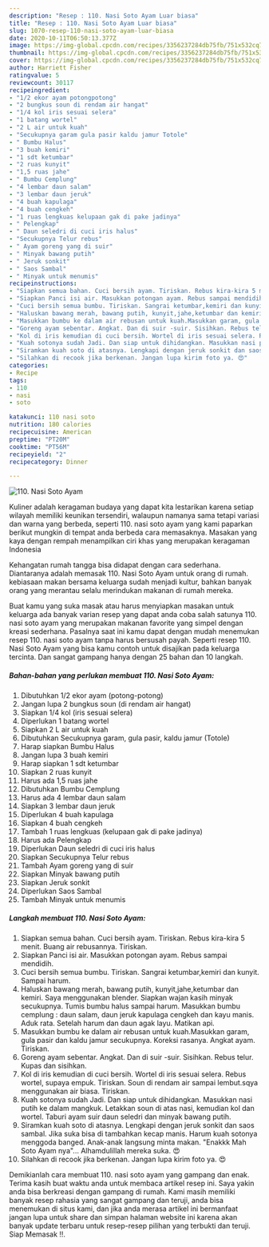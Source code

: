```yaml
---
description: "Resep : 110. Nasi Soto Ayam Luar biasa"
title: "Resep : 110. Nasi Soto Ayam Luar biasa"
slug: 1070-resep-110-nasi-soto-ayam-luar-biasa
date: 2020-10-11T06:50:13.377Z
image: https://img-global.cpcdn.com/recipes/3356237284db75fb/751x532cq70/110-nasi-soto-ayam-foto-resep-utama.jpg
thumbnail: https://img-global.cpcdn.com/recipes/3356237284db75fb/751x532cq70/110-nasi-soto-ayam-foto-resep-utama.jpg
cover: https://img-global.cpcdn.com/recipes/3356237284db75fb/751x532cq70/110-nasi-soto-ayam-foto-resep-utama.jpg
author: Harriett Fisher
ratingvalue: 5
reviewcount: 30117
recipeingredient:
- "1/2 ekor ayam potongpotong"
- "2 bungkus soun di rendam air hangat"
- "1/4 kol iris sesuai selera"
- "1 batang wortel"
- "2 L air untuk kuah"
- "Secukupnya garam gula pasir kaldu jamur Totole"
- " Bumbu Halus"
- "3 buah kemiri"
- "1 sdt ketumbar"
- "2 ruas kunyit"
- "1,5 ruas jahe"
- " Bumbu Cemplung"
- "4 lembar daun salam"
- "3 lembar daun jeruk"
- "4 buah kapulaga"
- "4 buah cengkeh"
- "1 ruas lengkuas kelupaan gak di pake jadinya"
- " Pelengkap"
- " Daun seledri di cuci iris halus"
- "Secukupnya Telur rebus"
- " Ayam goreng yang di suir"
- " Minyak bawang putih"
- " Jeruk sonkit"
- " Saos Sambal"
- " Minyak untuk menumis"
recipeinstructions:
- "Siapkan semua bahan. Cuci bersih ayam. Tiriskan. Rebus kira-kira 5 menit. Buang air rebusannya. Tiriskan."
- "Siapkan Panci isi air. Masukkan potongan ayam. Rebus sampai mendidih."
- "Cuci bersih semua bumbu. Tiriskan. Sangrai ketumbar,kemiri dan kunyit. Sampai harum."
- "Haluskan bawang merah, bawang putih, kunyit,jahe,ketumbar dan kemiri. Saya menggunakan blender. Siapkan wajan kasih minyak secukupnya. Tumis bumbu halus sampai harum. Masukkan bumbu cemplung : daun salam, daun jeruk kapulaga cengkeh dan kayu manis. Aduk rata. Setelah harum dan daun agak layu. Matikan api."
- "Masukkan bumbu ke dalam air rebusan untuk kuah.Masukkan garam, gula pasir dan kaldu jamur secukupnya. Koreksi rasanya. Angkat ayam. Tiriskan."
- "Goreng ayam sebentar. Angkat. Dan di suir -suir. Sisihkan. Rebus telur. Kupas dan sisihkan."
- "Kol di iris kemudian di cuci bersih. Wortel di iris sesuai selera. Rebus wortel, supaya empuk. Tiriskan. Soun di rendam air sampai lembut.sqya menggunakan air biasa. Tiriskan."
- "Kuah sotonya sudah Jadi. Dan siap untuk dihidangkan. Masukkan nasi putih ke dalam mangkuk. Letakkan soun di atas nasi, kemudian kol dan wortel. Taburi ayam suir daun seledri dan minyak bawang putih."
- "Siramkan kuah soto di atasnya. Lengkapi dengan jeruk sonkit dan saos sambal. Jika suka bisa di tambahkan kecap manis. Harum kuah sotonya menggoda banged. Anak-anak langsung minta makan. &#34;Enakkk Mah Soto Ayam nya&#34;... Alhamdulillah mereka suka. 😍"
- "Silahkan di recook jika berkenan. Jangan lupa kirim foto ya. 😍"
categories:
- Recipe
tags:
- 110
- nasi
- soto

katakunci: 110 nasi soto 
nutrition: 180 calories
recipecuisine: American
preptime: "PT20M"
cooktime: "PT56M"
recipeyield: "2"
recipecategory: Dinner

---
```



![110. Nasi Soto Ayam](https://img-global.cpcdn.com/recipes/3356237284db75fb/751x532cq70/110-nasi-soto-ayam-foto-resep-utama.jpg)

Kuliner adalah keragaman budaya yang dapat kita lestarikan karena setiap wilayah memiliki keunikan tersendiri, walaupun namanya sama tetapi variasi dan warna yang berbeda, seperti 110. nasi soto ayam yang kami paparkan berikut mungkin di tempat anda berbeda cara memasaknya. Masakan yang kaya dengan rempah menampilkan ciri khas yang merupakan keragaman Indonesia



Kehangatan rumah tangga bisa didapat dengan cara sederhana. Diantaranya adalah memasak 110. Nasi Soto Ayam untuk orang di rumah. kebiasaan makan bersama keluarga sudah menjadi kultur, bahkan banyak orang yang merantau selalu merindukan makanan di rumah mereka.

Buat kamu yang suka masak atau harus menyiapkan masakan untuk keluarga ada banyak varian resep yang dapat anda coba salah satunya 110. nasi soto ayam yang merupakan makanan favorite yang simpel dengan kreasi sederhana. Pasalnya saat ini kamu dapat dengan mudah menemukan resep 110. nasi soto ayam tanpa harus bersusah payah.
Seperti resep 110. Nasi Soto Ayam yang bisa kamu contoh untuk disajikan pada keluarga tercinta. Dan sangat gampang hanya dengan 25 bahan dan 10 langkah.


<!--inarticleads1-->

##### Bahan-bahan yang perlukan membuat 110. Nasi Soto Ayam:

1. Dibutuhkan 1/2 ekor ayam (potong-potong)
1. Jangan lupa 2 bungkus soun (di rendam air hangat)
1. Siapkan 1/4 kol (iris sesuai selera)
1. Diperlukan 1 batang wortel
1. Siapkan 2 L air untuk kuah
1. Dibutuhkan Secukupnya garam, gula pasir, kaldu jamur (Totole)
1. Harap siapkan  Bumbu Halus
1. Jangan lupa 3 buah kemiri
1. Harap siapkan 1 sdt ketumbar
1. Siapkan 2 ruas kunyit
1. Harus ada 1,5 ruas jahe
1. Dibutuhkan  Bumbu Cemplung
1. Harus ada 4 lembar daun salam
1. Siapkan 3 lembar daun jeruk
1. Diperlukan 4 buah kapulaga
1. Siapkan 4 buah cengkeh
1. Tambah 1 ruas lengkuas (kelupaan gak di pake jadinya)
1. Harus ada  Pelengkap
1. Diperlukan  Daun seledri di cuci iris halus
1. Siapkan Secukupnya Telur rebus
1. Tambah  Ayam goreng yang di suir
1. Siapkan  Minyak bawang putih
1. Siapkan  Jeruk sonkit
1. Diperlukan  Saos Sambal
1. Tambah  Minyak untuk menumis




<!--inarticleads2-->

##### Langkah membuat  110. Nasi Soto Ayam:

1. Siapkan semua bahan. Cuci bersih ayam. Tiriskan. Rebus kira-kira 5 menit. Buang air rebusannya. Tiriskan.
1. Siapkan Panci isi air. Masukkan potongan ayam. Rebus sampai mendidih.
1. Cuci bersih semua bumbu. Tiriskan. Sangrai ketumbar,kemiri dan kunyit. Sampai harum.
1. Haluskan bawang merah, bawang putih, kunyit,jahe,ketumbar dan kemiri. Saya menggunakan blender. Siapkan wajan kasih minyak secukupnya. Tumis bumbu halus sampai harum. Masukkan bumbu cemplung : daun salam, daun jeruk kapulaga cengkeh dan kayu manis. Aduk rata. Setelah harum dan daun agak layu. Matikan api.
1. Masukkan bumbu ke dalam air rebusan untuk kuah.Masukkan garam, gula pasir dan kaldu jamur secukupnya. Koreksi rasanya. Angkat ayam. Tiriskan.
1. Goreng ayam sebentar. Angkat. Dan di suir -suir. Sisihkan. Rebus telur. Kupas dan sisihkan.
1. Kol di iris kemudian di cuci bersih. Wortel di iris sesuai selera. Rebus wortel, supaya empuk. Tiriskan. Soun di rendam air sampai lembut.sqya menggunakan air biasa. Tiriskan.
1. Kuah sotonya sudah Jadi. Dan siap untuk dihidangkan. Masukkan nasi putih ke dalam mangkuk. Letakkan soun di atas nasi, kemudian kol dan wortel. Taburi ayam suir daun seledri dan minyak bawang putih.
1. Siramkan kuah soto di atasnya. Lengkapi dengan jeruk sonkit dan saos sambal. Jika suka bisa di tambahkan kecap manis. Harum kuah sotonya menggoda banged. Anak-anak langsung minta makan. &#34;Enakkk Mah Soto Ayam nya&#34;... Alhamdulillah mereka suka. 😍
1. Silahkan di recook jika berkenan. Jangan lupa kirim foto ya. 😍




Demikianlah cara membuat 110. nasi soto ayam yang gampang dan enak. Terima kasih buat waktu anda untuk membaca artikel resep ini. Saya yakin anda bisa berkreasi dengan gampang di rumah. Kami masih memiliki banyak resep rahasia yang sangat gampang dan teruji, anda bisa menemukan di situs kami, dan jika anda merasa artikel ini bermanfaat jangan lupa untuk share dan simpan halaman website ini karena akan banyak update terbaru untuk resep-resep pilihan yang terbukti dan teruji. Siap Memasak !!. 
